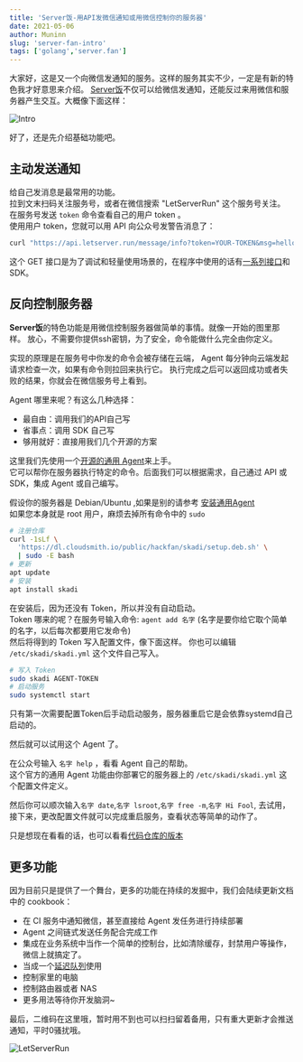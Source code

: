 ```yaml
---
title: 'Server饭-用API发微信通知或用微信控制你的服务器'
date: 2021-05-06
author: Muninn
slug: 'server-fan-intro'
tags: ['golang','server.fan']
---
```


大家好，这是又一个向微信发通知的服务。这样的服务其实不少，一定是有新的特色我才好意思来介绍。
[Server饭](https://letserver.run)不仅可以给微信发通知，还能反过来用微信和服务器产生交互。大概像下面这样：

![Intro](https://static.crandom.com/hackfan/intro.png)

好了，还是先介绍基础功能吧。

## 主动发送通知

给自己发消息是最常用的功能。  
拉到文末扫码关注服务号，或者在微信搜索 "LetServerRun" 这个服务号关注。  
在服务号发送 `token` 命令查看自己的用户 token 。  
使用用户 token，您就可以用 API 向公众号发警告消息了：

```bash
curl "https://api.letserver.run/message/info?token=YOUR-TOKEN&msg=hello"
```

这个 GET 接口是为了调试和轻量使用场景的，在程序中使用的话有[一系列接口](https://letserver.run/ref/)和SDK。

## 反向控制服务器

**Server饭**的特色功能是用微信控制服务器做简单的事情。就像一开始的图里那样。
放心，不需要你提供ssh密钥，为了安全，命令能做什么完全由你定义。

实现的原理是在服务号中你发的命令会被存储在云端，
Agent 每分钟向云端发起请求检查一次，如果有命令则拉回来执行它。
执行完成之后可以返回成功或者失败的结果，你就会在微信服务号上看到。

Agent 哪里来呢？有这么几种选择：

* 最自由：调用我们的API自己写
* 省事点：调用 SDK 自己写
* 够用就好：直接用我们几个开源的方案

这里我们先使用一个[开源的通用 Agent](https://github.com/hack-fan/skadi-agent-shell)来上手。  
它可以帮你在服务器执行特定的命令。后面我们可以根据需求，自己通过 API 或 SDK，集成 Agent 或自己编写。

假设你的服务器是 Debian/Ubuntu ,如果是别的请参考 [安装通用Agent](/docs/basic/common-agent/)  
如果您本身就是 root 用户，麻烦去掉所有命令中的 `sudo`

```bash
# 注册仓库
curl -1sLf \
  'https://dl.cloudsmith.io/public/hackfan/skadi/setup.deb.sh' \
  | sudo -E bash
# 更新
apt update
# 安装
apt install skadi
```

在安装后，因为还没有 Token，所以并没有自动启动。  
Token 哪来的呢？在服务号输入命令: `agent add 名字` (名字是要你给它取个简单的名字，以后每次都要用它发命令)  
然后将得到的 Token 写入配置文件，像下面这样。
你也可以编辑 `/etc/skadi/skadi.yml` 这个文件自己写入。

```bash
# 写入 Token
sudo skadi AGENT-TOKEN
# 启动服务
sudo systemctl start
```

只有第一次需要配置Token后手动启动服务，服务器重启它是会依靠systemd自己启动的。

然后就可以试用这个 Agent 了。

在公众号输入 `名字 help` ，看看 Agent 自己的帮助。  
这个官方的通用 Agent 功能由你部署它的服务器上的 `/etc/skadi/skadi.yml` 这个配置文件定义。

然后你可以顺次输入`名字 date`,`名字 lsroot`,`名字 free -m`,`名字 Hi Fool`,
去试用，接下来，更改配置文件就可以完成重启服务，查看状态等简单的动作了。

只是想现在看看的话，也可以看看[代码仓库的版本](https://github.com/hack-fan/skadi-agent-shell/blob/main/example.skadi.yml)

## 更多功能

因为目前只是提供了一个舞台，更多的功能在持续的发掘中，我们会陆续更新文档中的 cookbook：

* 在 CI 服务中通知微信，甚至直接给 Agent 发任务进行持续部署
* Agent 之间链式发送任务配合完成工作
* 集成在业务系统中当作一个简单的控制台，比如清除缓存，封禁用户等操作，微信上就搞定了。
* 当成一个[延迟队列](https://letserver.run/docs/basic/delayed-queue/)使用
* 控制家里的电脑
* 控制路由器或者 NAS
* 更多用法等待你开发脑洞~

最后，二维码在这里哦，暂时用不到也可以扫扫留着备用，只有重大更新才会推送通知，平时0骚扰哦。

![LetServerRun](https://static.crandom.com/hackfan/letserverrun.jpg)
